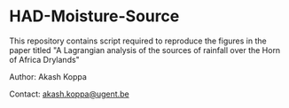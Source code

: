 # HAD-Moisture-Source
This repository contains script required to reproduce the figures in the paper titled "A Lagrangian analysis of the sources of rainfall over the Horn of Africa Drylands"

Author: Akash Koppa

Contact: akash.koppa@ugent.be
